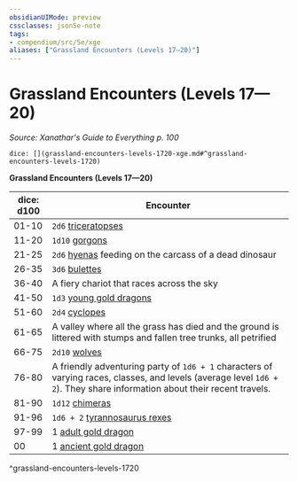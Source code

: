 ```yaml
---
obsidianUIMode: preview
cssclasses: json5e-note
tags:
- compendium/src/5e/xge
aliases: ["Grassland Encounters (Levels 17—20)"]
---
```

# Grassland Encounters (Levels 17—20)
*Source: Xanathar's Guide to Everything p. 100* 

`dice: [](grassland-encounters-levels-1720-xge.md#^grassland-encounters-levels-1720)`

**Grassland Encounters (Levels 17—20)**

| dice: d100 | Encounter |
|------------|-----------|
| 01-10 | `2d6` [triceratopses](b_triceratops.md) |
| 11-20 | `1d10` [gorgons](b_gorgon.md) |
| 21-25 | `2d6` [hyenas](b_hyena.md) feeding on the carcass of a dead dinosaur |
| 26-35 | `3d6` [bulettes](b_bulette.md) |
| 36-40 | A fiery chariot that races across the sky |
| 41-50 | `1d3` [young gold dragons](b_young-gold-dragon.md) |
| 51-60 | `2d4` [cyclopes](b_cyclops.md) |
| 61-65 | A valley where all the grass has died and the ground is littered with stumps and fallen tree trunks, all petrified |
| 66-75 | `2d10` [wolves](b_wolf.md) |
| 76-80 | A friendly adventuring party of `1d6 + 1` characters of varying races, classes, and levels (average level `1d6 + 2`). They share information about their recent travels. |
| 81-90 | `1d12` [chimeras](b_chimera.md) |
| 91-96 | `1d6 + 2` [tyrannosaurus rexes](b_tyrannosaurus-rex.md) |
| 97-99 | 1 [adult gold dragon](b_adult-gold-dragon.md) |
| 00 | 1 [ancient gold dragon](b_ancient-gold-dragon.md) |
^grassland-encounters-levels-1720